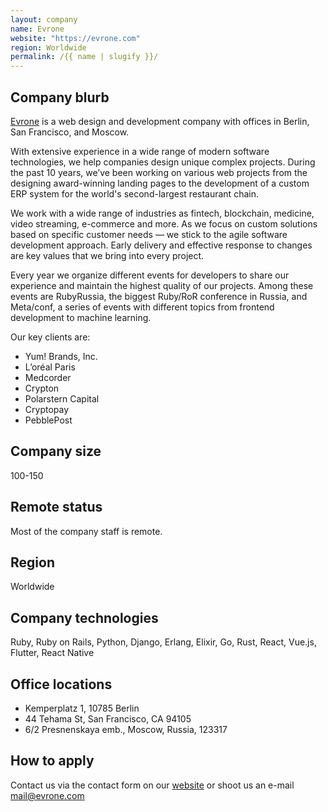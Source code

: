```yaml
---
layout: company
name: Evrone
website: "https://evrone.com"
region: Worldwide
permalink: /{{ name | slugify }}/
---
```


## Company blurb

[Evrone](https://evrone.com) is a web design and development company with offices in Berlin, San Francisco, and Moscow.

With extensive experience in a wide range of modern software technologies, we help companies design unique complex projects. During the past 10 years, we’ve been working on various web projects from the designing award-winning landing pages to the development of a custom ERP system for the world's second-largest restaurant chain.

We work with a wide range of industries as fintech, blockchain, medicine, video streaming, e-commerce and more. As we focus on custom solutions based on specific customer needs — we stick to the agile software development approach. Early delivery and effective response to changes are key values that we bring into every project. 

Every year we organize different events for developers to share our experience and maintain the highest quality of our projects. Among these events are RubyRussia, the biggest Ruby/RoR conference in Russia, and Meta/conf, a series of events with different topics from frontend development to machine learning.

Our key clients are:
- Yum! Brands, Inc.
- L’oréal Paris
- Medcorder
- Crypton
- Polarstern Capital
- Cryptopay
- PebblePost

## Company size

100-150

## Remote status

Most of the company staff is remote.

## Region

Worldwide

## Company technologies

Ruby, Ruby on Rails, Python, Django, Erlang, Elixir, Go, Rust, React, Vue.js, Flutter, React Native

## Office locations

- Kemperplatz 1, 10785 Berlin
- 44 Tehama St, San Francisco, CA 94105
- 6/2 Presnenskaya emb., Moscow, Russia, 123317

## How to apply

Contact us via the contact form on our [website](https://evrone.com) or shoot us an e-mail [mail@evrone.com](<mailto:mail@evrone.com>)